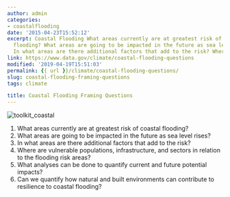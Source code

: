 ```yaml
---
author: admin
categories:
- coastalflooding
date: '2015-04-23T15:52:12'
excerpt: Coastal Flooding What areas currently are at greatest risk of coastal
  flooding? What areas are going to be impacted in the future as sea level rises?
  In what areas are there additional factors that add to the risk? Where are…
link: https://www.data.gov/climate/coastal-flooding-questions
modified: '2019-04-19T15:51:03'
permalink: {{ url }}/climate/coastal-flooding-questions/
slug: coastal-flooding-framing-questions
tags: climate

title: Coastal Flooding Framing Questions
---
```


![toolkit_coastal](https://s3-us-gov-west-1.amazonaws.com/cg-0817d6e3-93c4-4de8-8b32-da6919464e61/toolkit_coastal-1024x1024.png)

1. What areas currently are at greatest risk of coastal flooding?
2. What areas are going to be impacted in the future as sea level rises?
3. In what areas are there additional factors that add to the risk?
4. Where are vulnerable populations, infrastructure, and sectors in relation to the flooding risk areas?
5. What analyses can be done to quantify current and future potential impacts?
6. Can we quantify how natural and built environments can contribute to resilience to coastal flooding?
